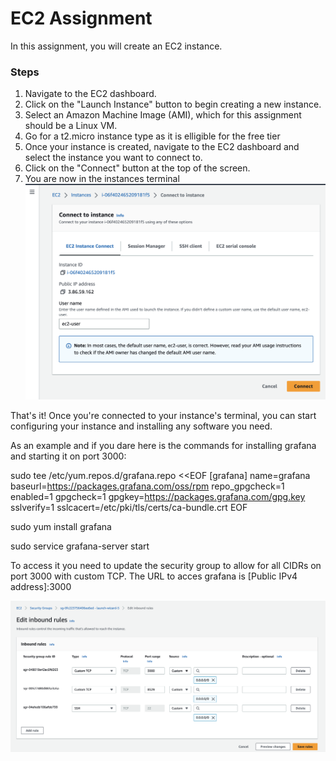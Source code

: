 # EC2 Assignment
In this assignment, you will create an EC2 instance.

### Steps
1. Navigate to the EC2 dashboard.
2. Click on the "Launch Instance" button to begin creating a new instance.
3. Select an Amazon Machine Image (AMI), which for this assignment should be a Linux VM.
4. Go for a t2.micro instance type as it is elligible for the free tier
5. Once your instance is created, navigate to the EC2 dashboard and select the instance you want to connect to.
6. Click on the "Connect" button at the top of the screen.
7. You are now in the instances terminal
![alt text](https://github.com/VictorBusk/AWS-workshop/blob/main/Images/ec2connect.png)

That's it! Once you're connected to your instance's terminal, you can start configuring your instance and installing any software you need.

As an example and if you dare here is the commands for installing grafana and starting it on port 3000:

sudo tee /etc/yum.repos.d/grafana.repo <<EOF
[grafana]
name=grafana
baseurl=https://packages.grafana.com/oss/rpm
repo_gpgcheck=1
enabled=1
gpgcheck=1
gpgkey=https://packages.grafana.com/gpg.key
sslverify=1
sslcacert=/etc/pki/tls/certs/ca-bundle.crt
EOF

sudo yum install grafana

sudo service grafana-server start

To access it you need to update the security group to allow for all CIDRs on port 3000 with custom TCP.
The URL to acces grafana is [Public IPv4 address]:3000

![alt text](https://github.com/VictorBusk/AWS-workshop/blob/main/Images/securitygroup.png)